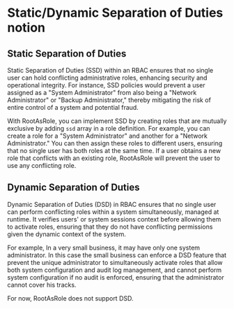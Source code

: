 # Static/Dynamic Separation of Duties notion

## Static Separation of Duties

Static Separation of Duties (SSD) within an RBAC ensures that no single user can hold conflicting administrative roles, enhancing security and operational integrity. For instance, SSD policies would prevent a user assigned as a "System Administrator" from also being a "Network Administrator" or "Backup Administrator," thereby mitigating the risk of entire control of a system and potential fraud.

With RootAsRole, you can implement SSD by creating roles that are mutually exclusive by adding `ssd` array in a role definition. For example, you can create a role for a "System Administrator" and another for a "Network Administrator." You can then assign these roles to different users, ensuring that no single user has both roles at the same time. If a user obtains a new role that conflicts with an existing role, RootAsRole will prevent the user to use any conflicting role.

## Dynamic Separation of Duties

Dynamic Separation of Duties (DSD) in RBAC ensures that no single user can perform conflicting roles within a system simultaneously, managed at runtime. It verifies users' or system sessions context before allowing them to activate roles, ensuring that they do not have conflicting permissions given the dynamic context of the system.

For example, In a very small business, it may have only one system administrator. In this case the small business can enforce a DSD feature that prevent the unique administrator to simultaneously activate roles that allow both system configuration and audit log management, and cannot perform system configuration if no audit is enforced, ensuring that the administrator cannot cover his tracks.

For now, RootAsRole does not support DSD.